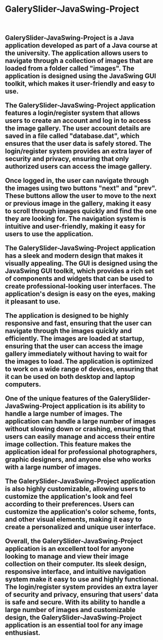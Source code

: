 # GalerySlider-JavaSwing-Project

<img src="https://i.gyazo.com/9b77aeeaa7d94dc3bfed82256cbd9805.png" alt="" style="display: inline-block;" />
<img src="https://i.gyazo.com/5fd0dec40d5d5cefaa326368917d027e.png" alt="" />
<img src="https://i.gyazo.com/503ba09056daf89d2ec4b700754ca451.jpg" alt="" />

<h2>GalerySlider-JavaSwing-Project is a Java application developed as part of a Java course at the university. The application allows users to navigate through a collection of images that are loaded from a folder called "images". The application is designed using the JavaSwing GUI toolkit, which makes it user-friendly and easy to use.

The GalerySlider-JavaSwing-Project application features a login/register system that allows users to create an account and log in to access the image gallery. The user account details are saved in a file called "database.dat", which ensures that the user data is safely stored. The login/register system provides an extra layer of security and privacy, ensuring that only authorized users can access the image gallery.

Once logged in, the user can navigate through the images using two buttons "next" and "prev". These buttons allow the user to move to the next or previous image in the gallery, making it easy to scroll through images quickly and find the one they are looking for. The navigation system is intuitive and user-friendly, making it easy for users to use the application.

The GalerySlider-JavaSwing-Project application has a sleek and modern design that makes it visually appealing. The GUI is designed using the JavaSwing GUI toolkit, which provides a rich set of components and widgets that can be used to create professional-looking user interfaces. The application's design is easy on the eyes, making it pleasant to use.

The application is designed to be highly responsive and fast, ensuring that the user can navigate through the images quickly and efficiently. The images are loaded at startup, ensuring that the user can access the image gallery immediately without having to wait for the images to load. The application is optimized to work on a wide range of devices, ensuring that it can be used on both desktop and laptop computers.

One of the unique features of the GalerySlider-JavaSwing-Project application is its ability to handle a large number of images. The application can handle a large number of images without slowing down or crashing, ensuring that users can easily manage and access their entire image collection. This feature makes the application ideal for professional photographers, graphic designers, and anyone else who works with a large number of images.

The GalerySlider-JavaSwing-Project application is also highly customizable, allowing users to customize the application's look and feel according to their preferences. Users can customize the application's color scheme, fonts, and other visual elements, making it easy to create a personalized and unique user interface.

Overall, the GalerySlider-JavaSwing-Project application is an excellent tool for anyone looking to manage and view their image collection on their computer. Its sleek design, responsive interface, and intuitive navigation system make it easy to use and highly functional. The login/register system provides an extra layer of security and privacy, ensuring that users' data is safe and secure. With its ability to handle a large number of images and customizable design, the GalerySlider-JavaSwing-Project application is an essential tool for any image enthusiast.</h2>

